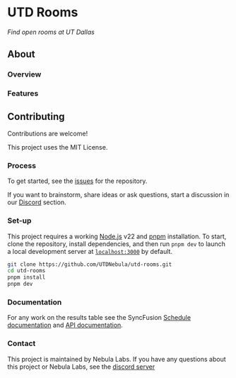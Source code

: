 # UTD Rooms

_Find open rooms at UT Dallas_

## About

### Overview

### Features

## Contributing

Contributions are welcome!

This project uses the MIT License.

### Process

To get started, see the
[issues](https://github.com/UTDNebula/utd-rooms/issues) for the repository.

If you want to brainstorm, share ideas or ask questions, start a discussion in
our [Discord](https://discord.utdnebula.com/) section.

### Set-up

This project requires a working [Node.js](https://nodejs.org/en/) v22 and [pnpm](https://pnpm.io/)
installation. To start, clone the repository, install dependencies, and then run `pnpm dev` to launch
a local development server at [`localhost:3000`](https://localhost:3000) by default.

```bash
git clone https://github.com/UTDNebula/utd-rooms.git
cd utd-rooms
pnpm install
pnpm dev
```

### Documentation

For any work on the results table see the SyncFusion [Schedule documentation](https://ej2.syncfusion.com/react/documentation/schedule/getting-started) and [API documentation](https://helpej2.syncfusion.com/react/documentation/api/schedule/).

### Contact

This project is maintained by Nebula Labs. If you have
any questions about this project or Nebula Labs, see the [discord server](https://discord.utdnebula.com/)
